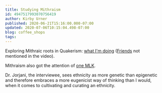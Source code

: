 ```yaml
---
title: Studying Mithraism
id: 4947517993070756419
author: Kirby Urner
published: 2020-06-21T15:16:00.000-07:00
updated: 2020-07-06T10:15:04.498-07:00
blog: coffee_shops
tags: 
---
```


Exploring Mithraic roots in Quakerism: [what I'm doing](https://mybizmo.blogspot.com/2020/05/mithras-lord-of-cosmos.html) ([Friends](https://www.baylor.edu/content/services/document.php/61118.pdf) not mentioned in the video).

Mithraism also got the attention of [one MLK](https://kinginstitute.stanford.edu/king-papers/documents/study-mithraism).

Dr. Jorjani, the interviewee, sees ethnicity as more genetic than epigenetic and therefore embraces a more eugenicist way of thinking than I would, when it comes to cultivating and curating an ethnicity.